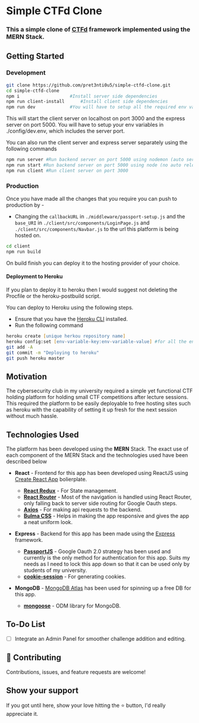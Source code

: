 # Simple CTFd Clone 

### This a simple clone of [CTFd](https://github.com/CTFd/CTFd) framework implemented using the MERN Stack.

## Getting Started

### Development

```zsh
git clone https://github.com/pret3nti0u5/simple-ctfd-clone.git
cd simple-ctfd-clone
npm i                   #Install server side dependencies
npm run client-install      #Install client side dependencies
npm run dev             #You will have to setup all the required env variable in ./config/dev.env for this to work perfectly 
```
This will start the client server on localhost on port 3000 and the express server on port 5000.
You will have to setup your env variables in ./config/dev.env, which includes the server port.

You can also run the client server and express server separately using the following commands

```zsh
npm run server #Run backend server on port 5000 using nodemon (auto server restart on code change)
npm run start #Run backend server on port 5000 using node (no auto reload)
npm run client #Run client server on port 3000
```

### Production

Once you have made all the changes that you require you can push to production by - 
<br/>
- Changing the ```callbackURL``` in ```./middleware/passport-setup.js``` and the ```base_URI``` in ```./client/src/components/LoginPage.js``` and ```./client/src/components/Navbar.js``` to the url this platform is being hosted on.

```zsh
cd client
npm run build
```
On build finish you can deploy it to the hosting provider of your choice.

#### Deployment to Heroku
If you plan to deploy it to heroku then I would suggest not deleting the Procfile or the heroku-postbuild script. 

You can deploy to Heroku using the following steps.
- Ensure that you have the [Heroku CLI](https://devcenter.heroku.com/articles/heroku-cli) installed.
- Run the following command
```zsh
heroku create [unique herkou repository name]
heroku config:set [env-variable-key:env-variable-value] #for all the env variables set up in ./config/dev.env
git add -A
git commit -m "Deploying to heroku"
git push heroku master
```

## Motivation

The cybersecurity club in my university required a simple yet functional CTF holding platform for holding small CTF competitions after lecture sessions. 
<br />
This required the platform to be easily deployable to free hosting sites such as heroku with the capability of setting it up fresh for the next session without much hassle.

## Technologies Used

The platform has been developed using the **MERN** Stack. The exact use of each component of the MERN Stack and the technologies used have been described below  
- **React** - Frontend for this app has been developed using ReactJS using [Create React App](https://github.com/facebook/create-react-app) bolierplate.
    - [**React Redux**](https://github.com/reduxjs/react-redux) - For State management.
    - [**React Router**](https://github.com/ReactTraining/react-router) - Most of the navigation is handled using React Router, only falling back to server side routing for Google Oauth steps.
    - [**Axios**](https://github.com/axios/axios) - For making api requests to the backend.
    - [**Bulma CSS**](https://bulma.io/) - Helps in making the app responsive and gives the app a neat uniform look.

- **Express** - Backend for this app has been made using the [Express](https://expressjs.com/) framework.
    - [**PassportJS**](http://www.passportjs.org/) - Google Oauth 2.0 strategy has been used and currently is the only method for authentication for this app. Suits my needs as I need to lock this app down so that it can be used only by students of my university.
    - [**cookie-session**](https://github.com/expressjs/cookie-session) - For generating cookies.

- **MongoDB** - [MongoDB Atlas](https://www.mongodb.com/cloud/atlas) has been used for spinning up a free DB for this app.
    - [**mongoose**](https://mongoosejs.com/) - ODM library for MongoDB.

## To-Do List

- [ ] Integrate an Admin Panel for smoother challenge addition and editing. 

## 🤝 Contributing

Contributions, issues, and feature requests are welcome!

## Show your support

If you got until here, show your love hitting the ⭐️ button, I'd really appreciate it.

